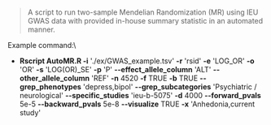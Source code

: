 # 
> A script to run two-sample Mendelian Randomization (MR) using IEU GWAS data with provided in-house summary statistic in an automated manner.

Example command:\
 - **Rscript AutoMR.R -i** './ex/GWAS_example.tsv' **-r** 'rsid' **-e** 'LOG_OR' **-o** 'OR' **-s** 'LOG(OR)_SE' **-p** 'P' **--effect_allele_column** 'ALT' **--other_allele_column** 'REF' **-n** 4520 **-f** TRUE **-b** TRUE **--grep_phenotypes** 'depress,bipol' **--grep_subcategories** 'Psychiatric / neurological' **--specific_studies** 'ieu-b-5075' **-d** 4000 **--forward_pvals** 5e-5 **--backward_pvals** 5e-8  **--visualize** TRUE **-x** 'Anhedonia,current study'
